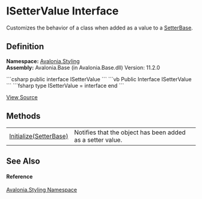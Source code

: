 # ISetterValue Interface


Customizes the behavior of a class when added as a value to a <a href="T_Avalonia_Styling_SetterBase">SetterBase</a>.



## Definition
**Namespace:** <a href="N_Avalonia_Styling">Avalonia.Styling</a>  
**Assembly:** Avalonia.Base (in Avalonia.Base.dll) Version: 11.2.0

<Tabs groupId="api-code-preview">
<TabItem value="csharp" label="C#">
```csharp
public interface ISetterValue
```
</TabItem>
<TabItem value="vb" label="VB">
```vb
Public Interface ISetterValue
```
</TabItem>
<TabItem value="fsharp" label="F#">
```fsharp
type ISetterValue = interface end
```
</TabItem>
</Tabs>



<a href="https://github.com/AvaloniaUI/Avalonia/tree/master/src/Avalonia.Base/Styling/ISetterValue.cs" title="View the source code">View Source</a>



## Methods
<table>
<tr>
<td><a href="M_Avalonia_Styling_ISetterValue_Initialize">Initialize(SetterBase)</a></td>
<td>Notifies that the object has been added as a setter value.</td>
</tr>
</table>

## See Also


#### Reference
<a href="N_Avalonia_Styling">Avalonia.Styling Namespace</a>  

